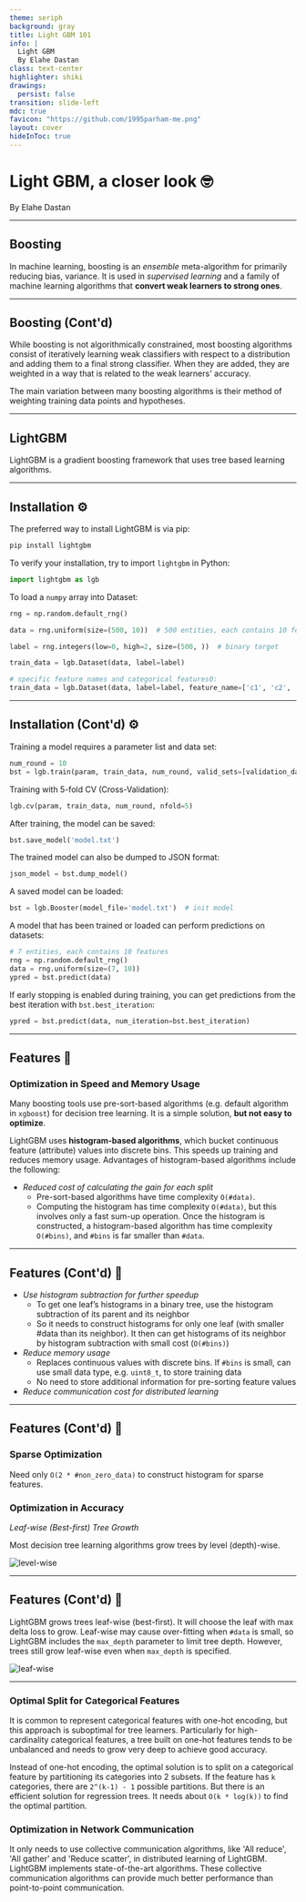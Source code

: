 ```yaml
---
theme: seriph
background: gray
title: Light GBM 101
info: |
  Light GBM
  By Elahe Dastan
class: text-center
highlighter: shiki
drawings:
  persist: false
transition: slide-left
mdc: true
favicon: "https://github.com/1995parham-me.png"
layout: cover
hideInToc: true
---
```


# Light GBM, a closer look 🤓

By Elahe Dastan

<div class="abs-br m-6 flex">
  <a href="https://github.com/1995parham-learning/lightgbm101" target="_blank" alt="GitHub" title="Open in GitHub"
    class="text-xl slidev-icon-btn opacity-50 !border-none !hover:text-white">
    <carbon-logo-github />
  </a>
</div>

---

## Boosting

In machine learning, boosting is an _ensemble_ meta-algorithm for primarily reducing bias, variance.
It is used in _supervised learning_ and a family of machine learning algorithms that **convert weak learners
to strong ones**.

---

## Boosting (Cont'd)

While boosting is not algorithmically constrained, most boosting algorithms consist of iteratively learning weak
classifiers with respect to a distribution and adding them to a final strong classifier. When they are added, they are
weighted in a way that is related to the weak learners' accuracy.

The main variation between many boosting algorithms is their method of weighting training data points and hypotheses.

---

## LightGBM

LightGBM is a gradient boosting framework that uses tree based learning algorithms.

---

## Installation ⚙️

The preferred way to install LightGBM is via pip:

```bash
pip install lightgbm
```

To verify your installation, try to import `lightgbm` in Python:

```python
import lightgbm as lgb
```

To load a `numpy` array into Dataset:

```python
rng = np.random.default_rng()

data = rng.uniform(size=(500, 10))  # 500 entities, each contains 10 features

label = rng.integers(low=0, high=2, size=(500, ))  # binary target

train_data = lgb.Dataset(data, label=label)

# specific feature names and categorical features0:
train_data = lgb.Dataset(data, label=label, feature_name=['c1', 'c2', 'c3'], categorical_feature=['c3'])
```

---

## Installation (Cont'd) ⚙️

Training a model requires a parameter list and data set:

```python
num_round = 10
bst = lgb.train(param, train_data, num_round, valid_sets=[validation_data])
```

Training with 5-fold CV (Cross-Validation):

```python
lgb.cv(param, train_data, num_round, nfold=5)
```

After training, the model can be saved:

```python
bst.save_model('model.txt')
```

The trained model can also be dumped to JSON format:

```python
json_model = bst.dump_model()
```

A saved model can be loaded:

```python
bst = lgb.Booster(model_file='model.txt')  # init model
```

A model that has been trained or loaded can perform predictions on datasets:

```python
# 7 entities, each contains 10 features
rng = np.random.default_rng()
data = rng.uniform(size=(7, 10))
ypred = bst.predict(data)
```

If early stopping is enabled during training, you can get predictions from the best iteration with `bst.best_iteration`:

```python
ypred = bst.predict(data, num_iteration=bst.best_iteration)
```

---

## Features 🤩

### Optimization in Speed and Memory Usage

Many boosting tools use pre-sort-based algorithms (e.g. default algorithm in `xgboost`) for decision tree learning.
It is a simple solution, **but not easy to optimize**.

LightGBM uses **histogram-based algorithms**, which bucket continuous feature (attribute) values into discrete bins.
This speeds up training and reduces memory usage. Advantages of histogram-based algorithms include the following:

- _Reduced cost of calculating the gain for each split_
  - Pre-sort-based algorithms have time complexity `O(#data)`.
  - Computing the histogram has time complexity `O(#data)`, but this involves only a fast sum-up operation.
    Once the histogram is constructed, a histogram-based algorithm has time complexity `O(#bins)`,
    and `#bins` is far smaller than `#data`.

---

## Features (Cont'd) 🤩

- _Use histogram subtraction for further speedup_
  - To get one leaf’s histograms in a binary tree, use the histogram subtraction of its parent and its neighbor
  - So it needs to construct histograms for only one leaf (with smaller #data than its neighbor).
    It then can get histograms of its neighbor by histogram subtraction with small cost (`O(#bins)`)
- _Reduce memory usage_
  - Replaces continuous values with discrete bins. If `#bins` is small, can use small data type, e.g. `uint8_t`,
    to store training data
  - No need to store additional information for pre-sorting feature values
- _Reduce communication cost for distributed learning_

---

## Features (Cont'd) 🤩

### Sparse Optimization

Need only `O(2 * #non_zero_data)` to construct histogram for sparse features.

### Optimization in Accuracy

_Leaf-wise (Best-first) Tree Growth_

Most decision tree learning algorithms grow trees by level (depth)-wise.

<img src="/level-wise.webp" alt="level-wise" class="rounded shadow h-60 basis-1/4 m-auto" />

---

## Features (Cont'd) 🤩

LightGBM grows trees leaf-wise (best-first). It will choose the leaf with max delta loss to grow.
Leaf-wise may cause over-fitting when `#data` is small, so LightGBM includes the `max_depth` parameter
to limit tree depth. However, trees still grow leaf-wise even when `max_depth` is specified.

<img src="/leaf-wise.webp" alt="leaf-wise" class="rounded shadow h-60 basis-1/4 m-auto" />

---

### Optimal Split for Categorical Features

It is common to represent categorical features with one-hot encoding, but this approach is suboptimal for tree learners.
Particularly for high-cardinality categorical features, a tree built on one-hot features tends to be unbalanced and
needs to grow very deep to achieve good accuracy.

Instead of one-hot encoding, the optimal solution is to split on a categorical feature by partitioning its categories
into 2 subsets. If the feature has `k` categories, there are `2^(k-1) - 1` possible partitions. But there is an efficient
solution for regression trees. It needs about `O(k * log(k))` to find the optimal partition.

### Optimization in Network Communication

It only needs to use collective communication algorithms, like 'All reduce', 'All gather' and 'Reduce scatter',
in distributed learning of LightGBM. LightGBM implements state-of-the-art algorithms.
These collective communication algorithms can provide much better performance than point-to-point communication.
